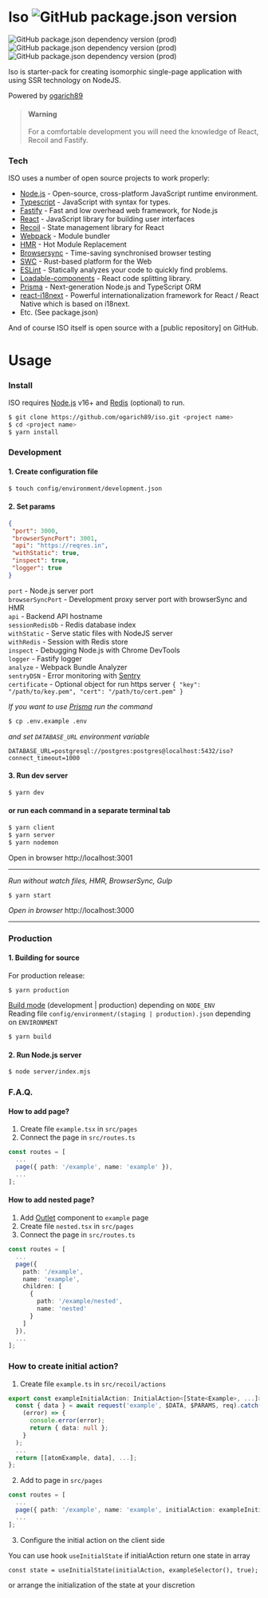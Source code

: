 # Iso ![GitHub package.json version](https://img.shields.io/github/package-json/v/ogarich89/iso?style=flat-square) 
![GitHub package.json dependency version (prod)](https://img.shields.io/github/package-json/dependency-version/ogarich89/iso/react?style=for-the-badge) ![GitHub package.json dependency version (prod)](https://img.shields.io/github/package-json/dependency-version/ogarich89/iso/fastify?style=for-the-badge) ![GitHub package.json dependency version (prod)](https://img.shields.io/github/package-json/dependency-version/ogarich89/iso/typescript?style=for-the-badge)

Iso is starter-pack for creating isomorphic single-page application with using SSR technology on NodeJS.

Powered by [ogarich89](https://github.com/ogarich89)

> #### Warning
> For a comfortable development you will need the knowledge of React, Recoil and Fastify.

### Tech

ISO uses a number of open source projects to work properly:

* [Node.js](https://nodejs.org/) - Open-source, cross-platform JavaScript runtime environment.
* [Typescript](https://www.typescriptlang.org/) - JavaScript with syntax for types.
* [Fastify](https://www.fastify.io/) - Fast and low overhead web framework, for Node.js
* [React](https://reactjs.org/) - JavaScript library for building user interfaces
* [Recoil](https://recoiljs.org/) - State management library for React
* [Webpack](https://webpack.js.org/) - Module bundler
* [HMR](https://webpack.js.org/concepts/hot-module-replacement/) - Hot Module Replacement
* [Browsersync](https://browsersync.io/) - Time-saving synchronised browser testing
* [SWC](https://swc.rs/) - Rust-based platform for the Web
* [ESLint](https://eslint.org/) - Statically analyzes your code to quickly find problems.
* [Loadable-components](https://www.smooth-code.com/open-source/loadable-components/) - React code splitting library.
* [Prisma](https://www.prisma.io/) - Next-generation Node.js and TypeScript ORM
* [react-i18next](https://react.i18next.com/) - Powerful internationalization framework for React / React Native which is based on i18next.
* Etc. (See package.json)

And of course ISO itself is open source with a [public repository]
 on GitHub.

# Usage

### Install

ISO requires [Node.js](https://nodejs.org/) v16+ and [Redis](https://redis.io) (optional) to run.


```sh
$ git clone https://github.com/ogarich89/iso.git <project name>
$ cd <project name>
$ yarn install
```

### Development

#### 1. Create configuration file
```sh
$ touch config/environment/development.json
```
#### 2. Set params 
```json
{
 "port": 3000,
 "browserSyncPort": 3001,
 "api": "https://reqres.in",
 "withStatic": true,
 "inspect": true,
 "logger": true
}
```

`port` - Node.js server port \
`browserSyncPort` - Development proxy server port with browserSync and HMR \
`api` - Backend API hostname \
`sessionRedisDb` - Redis database index \
`withStatic` - Serve static files with NodeJS server \
`withRedis` - Session with Redis store \
`inspect` - Debugging Node.js with Chrome DevTools \
`logger` - Fastify logger \
`analyze` - Webpack Bundle Analyzer \
`sentryDSN` - Error monitoring with [Sentry](https://sentry.io) \
`certificate` - Optional object for run https server `{ "key": "/path/to/key.pem", "cert": "/path/to/cert.pem" }`

_If you want to use [Prisma](https://www.prisma.io/) run the command_

```sh
$ cp .env.example .env
```
_and set `DATABASE_URL` environment variable_

```dotenv
DATABASE_URL=postgresql://postgres:postgres@localhost:5432/iso?connect_timeout=1000
```


#### 3. Run dev server
```sh
$ yarn dev
```
#### or run each command in a separate terminal tab

```sh
$ yarn client
$ yarn server
$ yarn nodemon
```

Open in browser http://localhost:3001

---

_Run without watch files, HMR, BrowserSync, Gulp_
```sh
$ yarn start
```

_Open in browser_ http://localhost:3000

---

### Production

#### 1. Building for source

For production release:
```sh
$ yarn production
```
[Build mode](https://webpack.js.org/configuration/mode/) (development | production) depending on `NODE_ENV` \
Reading file `config/environment/(staging | production).json` depending on `ENVIRONMENT`
```sh
$ yarn build
```

#### 2. Run Node.js server

```sh
$ node server/index.mjs
```


### F.A.Q.

#### How to add page?

1. Create file `example.tsx` in `src/pages`
2. Connect the page in `src/routes.ts`
```ts
const routes = [
  ...
  page({ path: '/example', name: 'example' }),
  ...
];
```

#### How to add nested page?

1. Add [Outlet](https://reactrouter.com/en/main/components/outlet) component to `example` page
2. Create file `nested.tsx` in `src/pages`
2. Connect the page in `src/routes.ts`
```ts
const routes = [
  ...
  page({ 
    path: '/example', 
    name: 'example', 
    children: [
      {
        path: '/example/nested',
        name: 'nested'
      }
    ] 
  }),
  ...
];
```

### How to create initial action?

1. Create file `example.ts` in `src/recoil/actions`
```ts
export const exampleInitialAction: InitialAction<[State<Example>, ...]> = async (req) => {
  const { data } = await request('example', $DATA, $PARAMS, req).catch(
    (error) => {
      console.error(error);
      return { data: null };
    }
  );
  ...
  return [[atomExample, data], ...];
};
```
2. Add to page in `src/pages`
```ts
const routes = [
  ...
  page({ path: '/example', name: 'example', initialAction: exampleInitialAction }),
  ...
];
```
3. Configure the initial action on the client side

You can use hook `useInitialState` if initialAction return one state in array
```tsx
const state = useInitialState(initialAction, exampleSelector(), true);
```
or arrange the initialization of the state at your discretion


